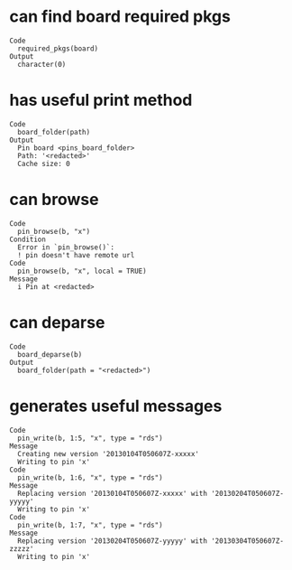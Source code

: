 # can find board required pkgs

    Code
      required_pkgs(board)
    Output
      character(0)

# has useful print method

    Code
      board_folder(path)
    Output
      Pin board <pins_board_folder>
      Path: '<redacted>'
      Cache size: 0

# can browse

    Code
      pin_browse(b, "x")
    Condition
      Error in `pin_browse()`:
      ! pin doesn't have remote url
    Code
      pin_browse(b, "x", local = TRUE)
    Message
      i Pin at <redacted>

# can deparse

    Code
      board_deparse(b)
    Output
      board_folder(path = "<redacted>")

# generates useful messages

    Code
      pin_write(b, 1:5, "x", type = "rds")
    Message
      Creating new version '20130104T050607Z-xxxxx'
      Writing to pin 'x'
    Code
      pin_write(b, 1:6, "x", type = "rds")
    Message
      Replacing version '20130104T050607Z-xxxxx' with '20130204T050607Z-yyyyy'
      Writing to pin 'x'
    Code
      pin_write(b, 1:7, "x", type = "rds")
    Message
      Replacing version '20130204T050607Z-yyyyy' with '20130304T050607Z-zzzzz'
      Writing to pin 'x'

